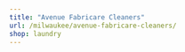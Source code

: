 ```yaml
---
title: "Avenue Fabricare Cleaners"
url: /milwaukee/avenue-fabricare-cleaners/
shop: laundry
---
```

